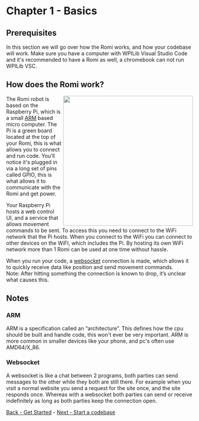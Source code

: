 # Chapter 1 - Basics

## Prerequisites

In this section we will go over how the Romi works, and how your codebase will work. Make sure you have a computer with WPILib Visual Studio Code and it's recommended to have a Romi as well, a chromebook can not run WPILib VSC.

## How does the Romi work?

<img align="right" src="https://i.imgur.com/CGwzkmx.jpg" width="350">

The Romi robot is based on the Raspberry Pi, which is a small [ARM](#ARM) based micro computer. The Pi is a green board located at the top of your Romi, this is what allows you to connect and run code. You’ll notice it's plugged in via a long set of pins called GPIO, this is what allows it to communicate with the Romi and get power. 

Your Raspberry Pi hosts a web control UI, and a service that allows movement commands to be sent. To access this you need to connect to the WiFi network that the Pi hosts. When you connect to the WiFi you can connect to other devices on the WiFI, which includes the Pi. By hosting its own WiFi network more than 1 Romi can be used at one time without hassle. 

When you run your code, a [websocket](#Websocket) connection is made, which allows it to quickly receive data like position and send movement commands. \
Note: After hitting something the connection is known to drop, it’s unclear what causes this.

## Notes

### ARM

ARM is a specification called an “architecture”. This defines how the cpu should be built and handle code, this won't ever be very important. ARM is more common in smaller devices like your phone, and pc's often use AMD64/X_86. 

### Websocket

A websocket is like a chat between 2 programs, both parties can send messages to the other while they both are still there. For example when you visit a normal website you send a request for the site once, and the site responds once. Whereas with a websocket both parties can send or receive indefinitely as long as both parties keep the connection open. 

[Back - Get Started](https://github.com/camden-git/romi-docs/blob/main/1-getting-started/intro.md) -
[Next - Start a codebase](https://github.com/camden-git/romi-docs/blob/main/1-getting-started/basics.md)
